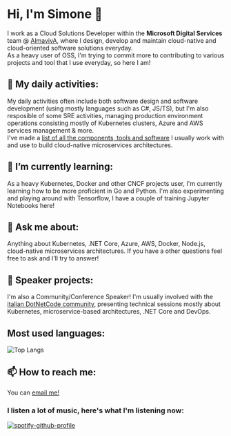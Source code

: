 # Hi, I'm Simone 👋
I work as a Cloud Solutions Developer within the **Microsoft Digital Services** team @ [AlmavivA](https://github.com/AlmavivA), where I design, develop and maintain cloud-native and cloud-oriented software solutions everyday. <br/>
As a heavy user of OSS, I'm trying to commit more to contributing to various projects and tool that I use everyday, so here I am! <br/>

## 🏢 My daily activities:
My daily activities often include both software design and software development (using mostly languages such as C#, JS/TS), but I'm also resposible of some SRE activities, managing production environment operations consisting mostly of Kubernetes clusters, Azure and AWS services management & more. <br/>
I've made a [list of all the components, tools and software](https://k8stools.almdev.it/) I usually work with and use to build cloud-native microservices architectures.

## 🌱 I’m currently learning:
As a heavy Kubernetes, Docker and other CNCF projects user, I'm currently learning how to be more proficient in Go and Python.
I'm also experimenting and playing around with Tensorflow, I have a couple of training Jupyter Notebooks here!

## 💬 Ask me about:
Anything about Kubernetes, .NET Core, Azure, AWS, Docker, Node.js, cloud-native microservices architectures. If you have a other questions feel free to ask and I'll try to answer!

## 🌆 Speaker projects:
I'm also a Community/Conference Speaker! I'm usually involved with the [italian DotNetCode community](https://www.linkedin.com/company/dotnetcode/about/), presenting technical sessions mostly about Kubernetes, microservice-based architectures, .NET Core and DevOps.

## Most used languages:
![Top Langs](https://github-readme-stats.vercel.app/api/top-langs/?username=nataz77&layout=compact)

## 📫 How to reach me:
You can [email me!](mailto://natalinis@outlook.com)

### I listen a lot of music, here's what I'm listening now:
[![spotify-github-profile](https://spotify-github-profile.vercel.app/api/view?uid=1190706498&cover_image=true&theme=default)](https://spotify-github-profile.vercel.app/api/view?uid=1190706498&redirect=true)
